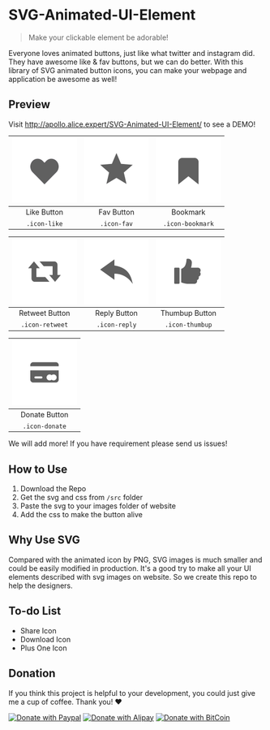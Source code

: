 # SVG-Animated-UI-Element

> Make your clickable element be adorable!

Everyone loves animated buttons, just like what twitter and instagram did. They have awesome like & fav buttons, but we can do better. With this library of SVG animated button icons, you can make your webpage and application be awesome as well!

## Preview

Visit http://apollo.alice.expert/SVG-Animated-UI-Element/ to see a DEMO!

| <img src="gif/like.gif" width="128"> | <img src="gif/fav.gif" width="128"> | <img src="gif/bookmark.gif" width="128"> |
|:-----:|:-----:|:-----:|
| Like Button | Fav Button | Bookmark |
| `.icon-like` | `.icon-fav` | `.icon-bookmark` | 

| <img src="gif/retweet.gif" width="128"> | <img src="gif/reply.gif" width="128">  | <img src="gif/thumbup.gif" width="128">  |
|:-----:|:-----:|:-----:|
| Retweet Button | Reply Button | Thumbup Button |
| `.icon-retweet` | `.icon-reply` | `.icon-thumbup` |

| <img src="gif/donate.gif" width="128"> |
|:-----:|
| Donate Button |
| `.icon-donate` |

We will add more! If you have requirement please send us issues!

## How to Use

1. Download the Repo
2. Get the svg and css from `/src` folder
3. Paste the svg to your images folder of website
4. Add the css to make the button alive

## Why Use SVG

Compared with the animated icon by PNG, SVG images is much smaller and could be easily modified in production. It's a good try to make all your UI elements described with svg images on website. So we create this repo to help the designers.

## To-do List

* Share Icon
* Download Icon
* Plus One Icon

## Donation

If you think this project is helpful to your development, you could just give me a cup of coffee. Thank you! ❤️

[![Donate with Paypal](https://apollowayne.me/donate_paypal.svg)](https://www.paypal.me/WSapollo/5USD)
[![Donate with Alipay](https://apollowayne.me/donate_alipay.svg)](https://apollowayne.me/alipay.html?amount=20.00&url=https://qr.alipay.com/fkx03883k0k6zcocuduxn70)
[![Donate with BitCoin](https://apollowayne.me/donate_bitcoin.svg)](https://apollowayne.me/bitcoin.html?address=1JHN5EsUiym81q9u7CchLECA4ZnbPGvpDW)
